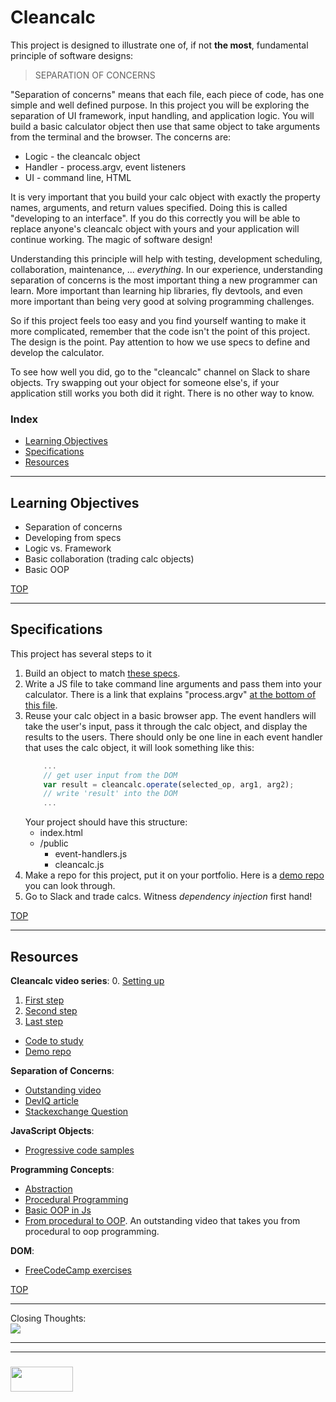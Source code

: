 # Cleancalc

This project is designed to illustrate one of, if not __the most__, fundamental principle of software designs:

> SEPARATION OF CONCERNS

"Separation of concerns" means that each file, each piece of code, has one simple and well defined purpose.  In this project you will be exploring the separation of UI framework, input handling, and application logic.  You will build a basic calculator object then use that same object to take arguments from the terminal and the browser.  The concerns are:
* Logic - the cleancalc object
* Handler - process.argv, event listeners
* UI - command line, HTML

It is very important that you build your calc object with exactly the property names, arguments, and return values specified.  Doing this is called "developing to an interface".  If you do this correctly you will be able to replace anyone's cleancalc object with yours and your application will continue working.  The magic of software design!

Understanding this principle will help with testing, development scheduling, collaboration, maintenance, ... _everything_. In our experience, understanding separation of concerns is the most important thing a new programmer can learn.  More important than learning hip libraries, fly devtools, and even more important than being very good at solving programming challenges.  

So if this project feels too easy and you find yourself wanting to make it more complicated, remember that the code isn't the point of this project.  The design is the point.  Pay attention to how we use specs to define and develop the calculator.

To see how well you did, go to the "cleancalc" channel on Slack to share objects.  Try swapping out your object for someone else's, if your application still works you both did it right.  There is no other way to know.

### Index
* [Learning Objectives](#learning-objectives)
* [Specifications](#specifications)
* [Resources](#resources)

---

## Learning Objectives

* Separation of concerns
* Developing from specs
* Logic vs. Framework
* Basic collaboration (trading calc objects)
* Basic OOP

[TOP](#index)

---

## Specifications

This project has several steps to it

1. Build an object to match [these specs](https://github.com/elewa-academy/Fundamentals/blob/master/docs_src/3-cleancalc/cleancalc-series/1-cleancalc.js). 
2. Write a JS file to take command line arguments and pass them into your calculator. There is a link that explains "process.argv" [at the bottom of this file](https://github.com/elewa-academy/Fundamentals/blob/master/docs_src/3-cleancalc/cleancalc-series/1-cleancalc.js).
3. Reuse your calc object in a basic browser app.  The event handlers will take the user's input, pass it through the calc object, and display the results to the users.  There should only be one line in each event handler that uses the calc object, it will look something like this:
    ```js
        ...
        // get user input from the DOM
        var result = cleancalc.operate(selected_op, arg1, arg2);
        // write 'result' into the DOM
        ...
    ```
    Your project should have this structure:
    * index.html
    * /public
      * event-handlers.js
      * cleancalc.js
4. Make a repo for this project, put it on your portfolio.  Here is a [demo repo](https://github.com/radovandelic/cleancalc) you can look through.
5. Go to Slack and trade calcs. Witness _dependency injection_ first hand!


[TOP](#index)

---

## Resources

__Cleancalc video series__:
0. [Setting up](https://www.youtube.com/watch?v=KUWsuwSHsAc&index=5&list=UUXoU1BsLZqg7gVoH4_0VGDw)
1. [First step](https://www.youtube.com/watch?v=e382FjIe6QQ&index=6&list=UUXoU1BsLZqg7gVoH4_0VGDw)
2. [Second step](https://www.youtube.com/watch?v=q6-ivciutKk&index=7&list=UUXoU1BsLZqg7gVoH4_0VGDw)
3. [Last step](https://www.youtube.com/watch?v=ragmWxRkLkA&index=8&list=UUXoU1BsLZqg7gVoH4_0VGDw)
* [Code to study](https://github.com/elewa-academy/Fundamentals/tree/master/docs_src/3-cleancalc/cleancalc-series) 
* [Demo repo](https://github.com/radovandelic/cleancalc)

__Separation of Concerns__:
* [Outstanding video](https://www.youtube.com/watch?v=WDNvqxZBI_U)
* [DevIQ article](http://deviq.com/separation-of-concerns/)
* [Stackexchange Question](https://softwareengineering.stackexchange.com/questions/32581/how-do-you-explain-separation-of-concerns-to-others)

__JavaScript Objects__:
* [Progressive code samples](https://github.com/elewa-academy/General-Resources/tree/master/docs_src/local-resources/using-js/objects)

__Programming Concepts__:
* [Abstraction](https://elewa-academy.github.io/General-Resources/programming-resources/abstractions.html)
* [Procedural Programming](https://github.com/elewa-academy/General-Resources/blob/master/docs_src/local-resources/programming-and-paradigms/01-procedural-programming.md)
* [Basic OOP in Js](https://github.com/elewa-academy/General-Resources/blob/master/docs_src/local-resources/programming-and-paradigms/02-oop-single-objects.md)
* [From procedural to OOP](https://www.youtube.com/watch?v=rlLuL3jYLvA).  An outstanding video that takes you from procedural to oop programming.

__DOM__:
* [FreeCodeCamp exercises](https://www.freecodecamp.org/map-aside)


[TOP](#index)

---

Closing Thoughts:  
    ![](http://deviq.com/wp-content/uploads/2014/11/Separation-of-Concerns-Feb-2013.png)




___
___
### <a href="http://elewa.education/blog" target="_blank"><img src="https://user-images.githubusercontent.com/18554853/34921062-506450ae-f97d-11e7-875f-6feeb26ad72d.png" width="100" height="40"/></a>

